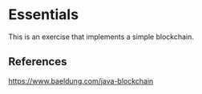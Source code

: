 # Essentials
This is an exercise that implements a simple blockchain.

## References

https://www.baeldung.com/java-blockchain